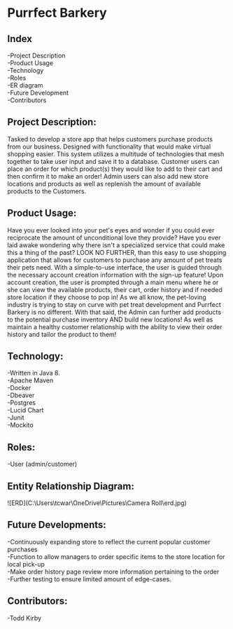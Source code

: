 # Purrfect Barkery

## Index
-Project Description <br/>
-Product Usage <br/>
-Technology  <br/>
-Roles <br/>
-ER diagram <br/>
-Future Development <br/>
-Contributors <br/>

## Project Description:
Tasked to develop a store app that helps customers purchase products from our business. 
Designed with functionality that would make virtual shopping easier. 
This system utilizes a multitude of technologies that mesh together to take user input and save it to a database.
Customer users can place an order for which product(s) they would like to add to their cart and then confirm it to make an order!
Admin users can also add new store locations and products as well as replenish the amount of available products to the Customers.


## Product Usage:
Have you ever looked into your pet's eyes and wonder if you could ever reciprocate the amount of unconditional love they provide?
Have you ever laid awake wondering why there isn't a specialized service that could make this a thing of the past?
LOOK NO FURTHER, than this easy to use shopping application that allows for customers to purchase any amount of pet treats their pets need.
With a simple-to-use interface, the user is guided through the necessary account creation information with the sign-up feature!
Upon account creation, the user is prompted through a main menu where he or she can view the available products, their cart, order history and if needed store location if they choose to pop in!
As we all know, the pet-loving industry is trying to stay on curve with pet treat development and Purrfect Barkery is no different.
With that said, the Admin can further add products to the potential purchase inventory AND build new locations! As well as maintain a healthy customer relationship with the ability to view their order history and tailor the product to them!


## Technology: 
-Written in Java 8. <br/>
-Apache Maven <br/>
-Docker <br/>
-Dbeaver <br/>
-Postgres <br/>
-Lucid Chart <br/>
-Junit <br/>
-Mockito


## Roles:
-User (admin/customer)

## Entity Relationship Diagram:

![ERD](C:\Users\tcwar\OneDrive\Pictures\Camera Roll\erd.jpg)

## Future Developments:
-Continuously expanding store to reflect the current popular customer purchases <br/>
-Function to allow managers to order specific items to the store location for local pick-up <br/>
-Make order history page review more information pertaining to the order <br/>
-Further testing to ensure limited amount of edge-cases.

## Contributors:
-Todd Kirby
